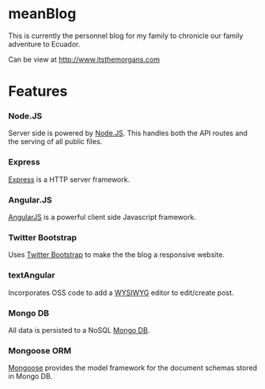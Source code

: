meanBlog
========

This is currently the personnel blog for my family to chronicle our family adventure to Ecuador.

Can be view at http://www.itsthemorgans.com


Features
========

### Node.JS
Server side is powered by [Node.JS](http://www.nodejs.org).  This handles both the API routes and the serving of all public files.

### Express
[Express](http://www.expressjs.com) is a HTTP server framework.

### Angular.JS
[AngularJS](http://www.angularjs.org) is a powerful client side Javascript framework.

### Twitter Bootstrap
Uses [Twitter Bootstrap](http://www.getbootstrap.com) to make the the blog a responsive website.

### textAngular
Incorporates OSS code to add a [WYSIWYG](http://textangular.com/) editor to edit/create post.

### Mongo DB
All data is persisted to a NoSQL [Mongo DB](http://www.mongodb.com).

### Mongoose ORM
[Mongoose](http://mongoosejs.com/) provides the model framework for the document schemas stored in Mongo DB.